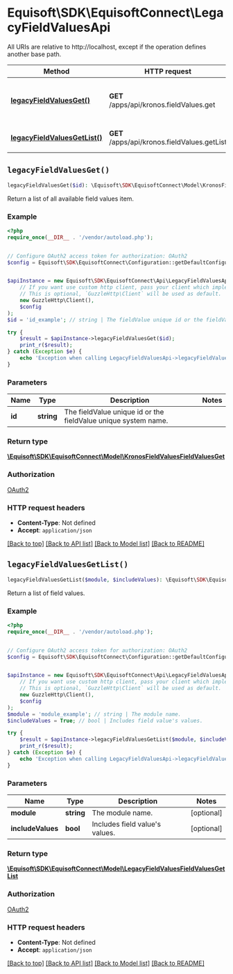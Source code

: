 # Equisoft\SDK\EquisoftConnect\LegacyFieldValuesApi

All URIs are relative to http://localhost, except if the operation defines another base path.

| Method | HTTP request | Description |
| ------------- | ------------- | ------------- |
| [**legacyFieldValuesGet()**](LegacyFieldValuesApi.md#legacyFieldValuesGet) | **GET** /apps/api/kronos.fieldValues.get | Return a list of all available field values item. |
| [**legacyFieldValuesGetList()**](LegacyFieldValuesApi.md#legacyFieldValuesGetList) | **GET** /apps/api/kronos.fieldValues.getList | Return a list of field values. |


## `legacyFieldValuesGet()`

```php
legacyFieldValuesGet($id): \Equisoft\SDK\EquisoftConnect\Model\KronosFieldValuesFieldValuesGet
```

Return a list of all available field values item.

### Example

```php
<?php
require_once(__DIR__ . '/vendor/autoload.php');


// Configure OAuth2 access token for authorization: OAuth2
$config = Equisoft\SDK\EquisoftConnect\Configuration::getDefaultConfiguration()->setAccessToken('YOUR_ACCESS_TOKEN');


$apiInstance = new Equisoft\SDK\EquisoftConnect\Api\LegacyFieldValuesApi(
    // If you want use custom http client, pass your client which implements `GuzzleHttp\ClientInterface`.
    // This is optional, `GuzzleHttp\Client` will be used as default.
    new GuzzleHttp\Client(),
    $config
);
$id = 'id_example'; // string | The fieldValue unique id or the fieldValue unique system name.

try {
    $result = $apiInstance->legacyFieldValuesGet($id);
    print_r($result);
} catch (Exception $e) {
    echo 'Exception when calling LegacyFieldValuesApi->legacyFieldValuesGet: ', $e->getMessage(), PHP_EOL;
}
```

### Parameters

| Name | Type | Description  | Notes |
| ------------- | ------------- | ------------- | ------------- |
| **id** | **string**| The fieldValue unique id or the fieldValue unique system name. | |

### Return type

[**\Equisoft\SDK\EquisoftConnect\Model\KronosFieldValuesFieldValuesGet**](../Model/KronosFieldValuesFieldValuesGet.md)

### Authorization

[OAuth2](../../README.md#OAuth2)

### HTTP request headers

- **Content-Type**: Not defined
- **Accept**: `application/json`

[[Back to top]](#) [[Back to API list]](../../README.md#endpoints)
[[Back to Model list]](../../README.md#models)
[[Back to README]](../../README.md)

## `legacyFieldValuesGetList()`

```php
legacyFieldValuesGetList($module, $includeValues): \Equisoft\SDK\EquisoftConnect\Model\LegacyFieldValuesFieldValuesGetList
```

Return a list of field values.

### Example

```php
<?php
require_once(__DIR__ . '/vendor/autoload.php');


// Configure OAuth2 access token for authorization: OAuth2
$config = Equisoft\SDK\EquisoftConnect\Configuration::getDefaultConfiguration()->setAccessToken('YOUR_ACCESS_TOKEN');


$apiInstance = new Equisoft\SDK\EquisoftConnect\Api\LegacyFieldValuesApi(
    // If you want use custom http client, pass your client which implements `GuzzleHttp\ClientInterface`.
    // This is optional, `GuzzleHttp\Client` will be used as default.
    new GuzzleHttp\Client(),
    $config
);
$module = 'module_example'; // string | The module name.
$includeValues = True; // bool | Includes field value's values.

try {
    $result = $apiInstance->legacyFieldValuesGetList($module, $includeValues);
    print_r($result);
} catch (Exception $e) {
    echo 'Exception when calling LegacyFieldValuesApi->legacyFieldValuesGetList: ', $e->getMessage(), PHP_EOL;
}
```

### Parameters

| Name | Type | Description  | Notes |
| ------------- | ------------- | ------------- | ------------- |
| **module** | **string**| The module name. | [optional] |
| **includeValues** | **bool**| Includes field value&#39;s values. | [optional] |

### Return type

[**\Equisoft\SDK\EquisoftConnect\Model\LegacyFieldValuesFieldValuesGetList**](../Model/LegacyFieldValuesFieldValuesGetList.md)

### Authorization

[OAuth2](../../README.md#OAuth2)

### HTTP request headers

- **Content-Type**: Not defined
- **Accept**: `application/json`

[[Back to top]](#) [[Back to API list]](../../README.md#endpoints)
[[Back to Model list]](../../README.md#models)
[[Back to README]](../../README.md)
